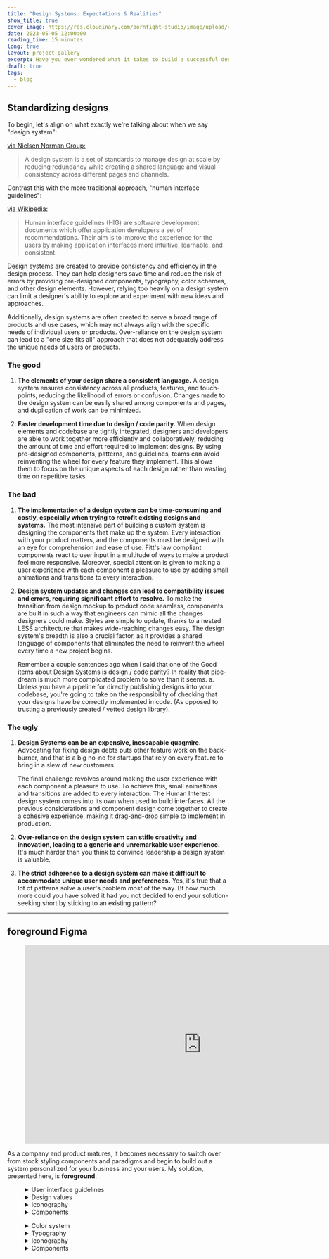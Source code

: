 ```yaml
---
title: "Design Systems: Expectations & Realities"
show_title: true
cover_image: https://res.cloudinary.com/bornfight-studio/image/upload/v1678372951/bornfight-web-2022/https_lh4_googleusercontent_ce39fbc90f.png
date: 2023-05-05 12:00:00
reading_time: 15 minutes
long: true
layout: project_gallery
excerpt: Have you ever wondered what it takes to build a successful design system library? In 2019, I embarked on this journey and created my own library. Now, I'm excited to share the insights I've gained after working on this project, as well as others. In this post, I'll cover the myths and realities of design systems, and how they can be implemented successfully in your own organization.
draft: true
tags:
  - blog
---
```


## Standardizing designs

To begin, let's align on what exactly we're talking about when we say "design system":

[via Nielsen Norman Group:](https://www.nngroup.com/articles/design-systems-101/)

> A design system is a set of standards to manage design at scale by reducing redundancy while creating a shared language and visual consistency across different pages and channels.

Contrast this with the more traditional approach, "human interface guidelines":

[via Wikipedia:](https://en.wikipedia.org/wiki/Human_interface_guidelines)

> Human interface guidelines (HIG) are software development documents which offer application developers a set of recommendations. Their aim is to improve the experience for the users by making application interfaces more intuitive, learnable, and consistent.

Design systems are created to provide consistency and efficiency in the design process. They can help designers save time and reduce the risk of errors by providing pre-designed components, typography, color schemes, and other design elements. However, relying too heavily on a design system can limit a designer's ability to explore and experiment with new ideas and approaches.

Additionally, design systems are often created to serve a broad range of products and use cases, which may not always align with the specific needs of individual users or products. Over-reliance on the design system can lead to a "one size fits all" approach that does not adequately address the unique needs of users or products.

### The good

1. **The elements of your design share a consistent language.**
   A design system ensures consistency across all products, features, and touch-points, reducing the likelihood of errors or confusion. Changes made to the design system can be easily shared among components and pages, and duplication of work can be minimized.

2. **Faster development time due to design / code parity.**
   When design elements and codebase are tightly integrated, designers and developers are able to work together more efficiently and collaboratively, reducing the amount of time and effort required to implement designs. By using pre-designed components, patterns, and guidelines, teams can avoid reinventing the wheel for every feature they implement. This allows them to focus on the unique aspects of each design rather than wasting time on repetitive tasks.

### The bad

1. **The implementation of a design system can be time-consuming and costly, especially when trying to retrofit existing designs and systems.**
   The most intensive part of building a custom system is designing the components that make up the system. Every interaction with your product matters, and the components must be designed with an eye for comprehension and ease of use. Fitt's law compliant components react to user input in a multitude of ways to make a product feel more responsive. Moreover, special attention is given to making a user experience with each component a pleasure to use by adding small animations and transitions to every interaction.

2. **Design system updates and changes can lead to compatibility issues and errors, requiring significant effort to resolve.**
   To make the transition from design mockup to product code seamless, components are built in such a way that engineers can mimic all the changes designers could make. Styles are simple to update, thanks to a nested LESS architecture that makes wide-reaching changes easy. The design system's breadth is also a crucial factor, as it provides a shared language of components that eliminates the need to reinvent the wheel every time a new project begins.

   Remember a couple sentences ago when I said that one of the Good items about Design Systems is design / code parity? In reality that pipe-dream is much more complicated problem to solve than it seems.
   a. Unless you have a pipeline for directly publishing designs into your codebase, you're going to take on the responsibility of checking that your designs have be correctly implemented in code. (As opposed to trusting a previously created / vetted design library).

### The ugly

1. **Design Systems can be an expensive, inescapable quagmire.**
   Advocating for fixing design debts puts other feature work on the back-burner, and that is a big no-no for startups that rely on every feature to bring in a slew of new customers.

   The final challenge revolves around making the user experience with each component a pleasure to use. To achieve this, small animations and transitions are added to every interaction. The Human Interest design system comes into its own when used to build interfaces. All the previous considerations and component design come together to create a cohesive experience, making it drag-and-drop simple to implement in production.

2. **Over-reliance on the design system can stifle creativity and innovation, leading to a generic and unremarkable user experience.**
   It's much harder than you think to convince leadership a design system is valuable.

3. **The strict adherence to a design system can make it difficult to accommodate unique user needs and preferences.**
   Yes, it's true that a lot of patterns solve a user's problem _most_ of the way. Bt how much more could you have solved it had you not decided to end your solution-seeking short by sticking to an existing pattern?

---

## foreground Figma

<figure class="video_container">
  <iframe style="border: 1px solid rgba(0, 0, 0, 0.1);" width="800" height="450" src="https://www.figma.com/embed?embed_host=share&url=https%3A%2F%2Fwww.figma.com%2Ffile%2F8sbt0LsFyBu9u5arocXqBu%2Fbehance-pages%3Fnode-id%3D1%253A913%26t%3DlHLlKVsECgi8R0l0-1" allowfullscreen></iframe>
</figure>

As a company and product matures, it becomes necessary to switch over from stock styling components and paradigms and begin to build out a system personalized for your business and your users. My solution, presented here, is **foreground**.

<figure class="video_container">
  <details><summary>User interface guidelines</summary>
  Enter text here
  </details>
  <details><summary>Design values</summary>
  - Modular
  - Simple to implement
  - Meticulously crafted
  </details>
  <details><summary>Iconography</summary>
  Enter text here
  </details>
  <details><summary>Components</summary>
  Enter text here
  </details>
</figure>

<figure class="video_container">
  <details><summary>Color system</summary>
  Enter text here
  </details>
  <details><summary>Typography</summary>
  Enter text here
  </details>
  <details><summary>Iconography</summary>
  Enter text here
  </details>
  <details><summary>Components</summary>
  Enter text here
  </details>
</figure>
<!--
#### Color system

Human Interest is all about provide in otherwise restrictive services in a white-glove, personable way. This personality informed the premium feel of the color system, with bright colors used to accent generous whitespace. Standardizing around a set of colors also created a common language between designers and engineers, making hand-offs between the teams significantly simpler.

#### Typography

Typography makes or breaks every design syste. When you consider that financial products demand even more of their typefaces (lots of numbers with tight spacing, usage of line-breaking financial glyphs, usability across multiple screen sizes, on to mention getting across the brand's look and feel) the typeface that is ultimately selected must truly be robust.

Utimately, this led us to **Inter**. Not only because it is a beautifully designed font with great usability considerations, but also because of its ability to handle otherwise mundane pieces of information and make them look stunning.

#### Icons

Part of the challenge of working in a regulated, and non-matreial idustry is the lack of appropriate visualizations to explian complicated financial terms. And when taking into account the fact that most users are only spending fractions of a second to process a page of an applicatoin, clear, concise imagrey is paramount ot ensuring your users are confident and knowledgalble about eh decisions thy're making.

#### Components

The most intensive part of this project, the components ended up being both passion project and source of countless revisions as I tried to craft the perfect interactive components for Human Interest's suite of products.

#### Architecture

One of my major goals for the design system was to make the transition from design mockup to product code seamless. Components are built in such a way that engineers would be able to mimic all of the changes designers could make. Styles are simple to update, thanks to a nested LESS architecture which makes wide-reaching changes easy.

#### Usability

Every interaction with your product matters. Smallest frustrations or issues head up rapidly, and can we be wondering why are users are excited about being champions of your product. Keeping in mind the mantra, "don't make me think", All the components for design with an eye for comprehension and ease of use.

###### Fitt's law compliant

Buttons are more vertically pad for decreased acquisition time.

###### Affordance available

In order to give a Ford and throw the product, special Starling is only a flight interactive elements.

###### Interactive by nature

Components react to user input in a multitude of ways to make a product feel more responsive.

#### Breadth

A large part of what makes a design system use for a shared language of components of what is the necessity of reinventing the wheel every time a new project begins. 20 minute time to develop a system like this is always constrain, I performed an analysis of all of our products are turning which elements are the most frequently used, as well as those which had the most glaring need an update.

#### Delightful

The final challenge revolved around making a user experience with each component a pleasure to use. I feel that this is often overlooked (particularly in the financial industry), so to make your interest feel more personable, small animations and transitions were added to every interaction

### Usage in product

System really comes into its own when you start using it to build interfaces. All the previous consideration as I need to component come together and create a cohesive experience, is abuse case Ashley because of the flexibility on how the compressor belt all these pages become your drag-and-drop simple to implement in production. -->
